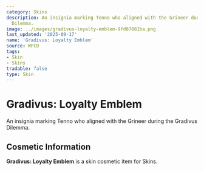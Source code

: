 ```yaml
---
category: Skins
description: An insignia marking Tenno who aligned with the Grineer during the Gradivus
  Dilemma.
image: ../images/gradivus-loyalty-emblem-9fd87081ba.png
last_updated: '2025-09-17'
name: 'Gradivus: Loyalty Emblem'
source: WFCD
tags:
- Skin
- Skins
tradable: false
type: Skin
---
```


# Gradivus: Loyalty Emblem

An insignia marking Tenno who aligned with the Grineer during the Gradivus Dilemma.

## Cosmetic Information

**Gradivus: Loyalty Emblem** is a skin cosmetic item for Skins.

